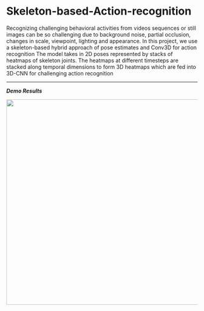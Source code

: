 # Skeleton-based-Action-recognition
Recognizing challenging behavioral activities from videos sequences or still images can be so challenging due
to background noise, partial occlusion, changes in scale, viewpoint, lighting and appearance. 
In this project, we use a skeleton-based hybrid approach of pose estimates and Conv3D for action recognition
The model takes in 2D poses represented by stacks of heatmaps of skeleton joints.
The heatmaps at different timesteps are stacked along temporal dimensions to form 3D  heatmaps which are fed into 3D-CNN for challenging action recognition

------
***Demo Results***
<p align="center">
    <img src="https://github.com/dvskabangira/Skeleton-based-Action-recognition/blob/main/demo1.gif", width="540">
